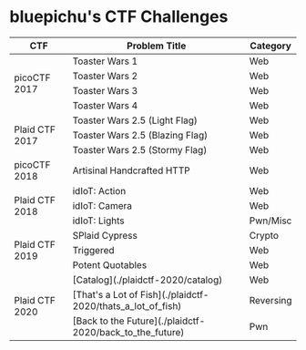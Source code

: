# bluepichu's CTF Challenges

<table>
	<thead>
		<th>CTF</th>
		<th>Problem Title</th>
		<th>Category</th>
	</thead>
	<tr>
		<td rowspan="4">picoCTF 2017</td>
		<td>Toaster Wars 1</td>
		<td>Web</td>
	</tr>
	<tr>
		<td>Toaster Wars 2</td>
		<td>Web</td>
	</tr>
	<tr>
		<td>Toaster Wars 3</td>
		<td>Web</td>
	</tr>
	<tr>
		<td>Toaster Wars 4</td>
		<td>Web</td>
	</tr>
	<tr>
		<td rowspan="3">Plaid CTF 2017</td>
		<td>Toaster Wars 2.5 (Light Flag)</td>
		<td>Web</td>
	</tr>
	<tr>
		<td>Toaster Wars 2.5 (Blazing Flag)</td>
		<td>Web</td>
	</tr>
	<tr>
		<td>Toaster Wars 2.5 (Stormy Flag)</td>
		<td>Web</td>
	</tr>
	<tr>
		<td>picoCTF 2018</td>
		<td>Artisinal Handcrafted HTTP</td>
		<td>Web</td>
	</tr>
	<tr>
		<td rowspan="3">Plaid CTF 2018</td>
		<td>idIoT: Action</td>
		<td>Web</td>
	</tr>
	<tr>
		<td>idIoT: Camera</td>
		<td>Web</td>
	</tr>
	<tr>
		<td>idIoT: Lights</td>
		<td>Pwn/Misc</td>
	</tr>
	<tr>
		<td rowspan="3">Plaid CTF 2019</td>
		<td>SPlaid Cypress</td>
		<td>Crypto</td>
	</tr>
	<tr>
		<td>Triggered</td>
		<td>Web</td>
	</tr>
	<tr>
		<td>Potent Quotables</td>
		<td>Web</td>
	</tr>
	<tr>
		<td rowspan="3">Plaid CTF 2020</td>
		<td>[Catalog](./plaidctf-2020/catalog)</td>
		<td>Web</td>
	</tr>
	<tr>
		<td>[That's a Lot of Fish](./plaidctf-2020/thats_a_lot_of_fish)</td>
		<td>Reversing</td>
	</tr>
	<tr>
		<td>[Back to the Future](./plaidctf-2020/back_to_the_future)</td>
		<td>Pwn</td>
	</tr>
</table>